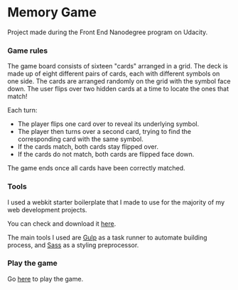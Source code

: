 # Memory Game

Project made during the Front End Nanodegree program on Udacity.

### Game rules
The game board consists of sixteen "cards" arranged in a grid. The deck is made up of eight different pairs of cards, each with different symbols on one side. The cards are arranged randomly on the grid with the symbol face down. The user flips over two hidden cards at a time to locate the ones that match!

Each turn:

* The player flips one card over to reveal its underlying symbol.
* The player then turns over a second card, trying to find the corresponding card with the same symbol.
* If the cards match, both cards stay flipped over.
* If the cards do not match, both cards are flipped face down.

The game ends once all cards have been correctly matched.


### Tools
I used a webkit starter boilerplate that I made to use for the majority of my web development projects.

You can check and download it [here](https://github.com/MarkoNikolajevic/webkit-boilerplate).

The main tools I used are [Gulp](https://gulpjs.com/) as a task runner to automate building process, and [Sass](http://sass-lang.com/) as a styling preprocessor.


### Play the game
Go [here](http://markonikolajevic.com/memory-game/) to play the game.
